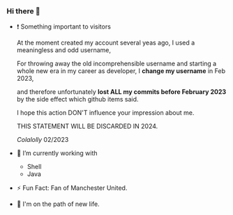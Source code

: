 ### Hi there 👋

- :exclamation: Something important to visitors

  At the moment created my account several yeas ago, I used a meaningless and odd username, 

  For throwing away the old incomprehensible username and starting a whole new era in my career as developer, I **change my username** in Feb 2023, 

  and therefore unfortunately **lost ALL my commits before February 2023** by the side effect which github items said.

  I hope this action DON'T influence your impression about me.

  THIS STATEMENT WILL BE DISCARDED IN 2024.

  *Colalolly* 02/2023

- 🔭 I’m currently working with
  - Shell
  - Java

- :zap: Fun Fact: Fan of Manchester United. 

- :racehorse: I'm on the path of new life.

